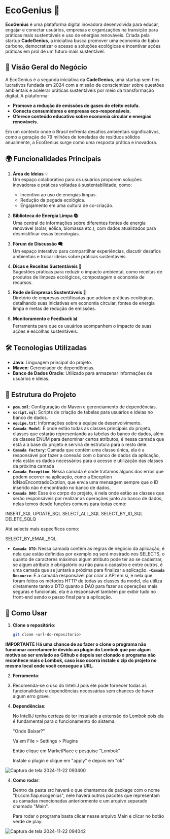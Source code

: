 # EcoGenius 🌱

**EcoGenius** é uma plataforma digital inovadora desenvolvida para educar, engajar e conectar usuários, empresas e organizações na transição para práticas mais sustentáveis e uso de energias renováveis. Criada pela startup **CadeGenius**, a iniciativa busca promover uma economia de baixo carbono, democratizar o acesso a soluções ecológicas e incentivar ações práticas em prol de um futuro mais sustentável.

## 🌟 Visão Geral do Negócio

A EcoGenius é a segunda iniciativa da **CadeGenius**, uma startup sem fins lucrativos fundada em 2024 com a missão de conscientizar sobre questões ambientais e acelerar práticas sustentáveis por meio da transformação digital. A plataforma:
- **Promove a redução de emissões de gases de efeito estufa.**
- **Conecta consumidores e empresas eco-responsáveis.**
- **Oferece conteúdo educativo sobre economia circular e energias renováveis.**

Em um contexto onde o Brasil enfrenta desafios ambientais significativos, como a geração de 79 milhões de toneladas de resíduos sólidos anualmente, a EcoGenius surge como uma resposta prática e inovadora.

## 🌍 Funcionalidades Principais

1. **Área de Ideias** 💡  
   Um espaço colaborativo para os usuários proporem soluções inovadoras e práticas voltadas à sustentabilidade, como:
   - Incentivo ao uso de energias limpas.
   - Redução da pegada ecológica.
   - Engajamento em uma cultura de co-criação.

3. **Biblioteca de Energia Limpa 📚**  
   Uma central de informações sobre diferentes fontes de energia renovável (solar, eólica, biomassa etc.), com dados atualizados para desmistificar essas tecnologias.

4. **Fórum de Discussão 🗨️**  
   Um espaço interativo para compartilhar experiências, discutir desafios ambientais e trocar ideias sobre práticas sustentáveis.

5. **Dicas e Receitas Sustentáveis 🌱**  
   Sugestões práticas para reduzir o impacto ambiental, como receitas de produtos de limpeza ecológicos, compostagem e economia de recursos.

6. **Rede de Empresas Sustentáveis 🏢**  
   Diretório de empresas certificadas que adotam práticas ecológicas, detalhando suas iniciativas em economia circular, fontes de energia limpa e metas de redução de emissões.

7. **Monitoramento e Feedback 📊**  
   Ferramenta para que os usuários acompanhem o impacto de suas ações e escolhas sustentáveis.

## 🛠️ Tecnologias Utilizadas

- **Java**: Linguagem principal do projeto.
- **Maven**: Gerenciador de dependências.
- **Banco de Dados Oracle**: Utilizado para armazenar informações de usuários e ideias.

## 📂 Estrutura do Projeto

- **`pom.xml`**: Configuração do Maven e gerenciamento de dependências.
- **`script.sql`**: Scripts de criação de tabelas para usuários e ideias no banco de dados.
- **`equipe.txt`**: Informações sobre a equipe de desenvolvimento.
- **`Camada Model`**: É onde estão todas as classes principais do projeto, classes que estarão representando as tabelas do banco de dados, além de classes ENUM para denominar certos atributos, é nessa camada que está a a base do projeto e servirá de estrutura para o resto dele.
- **`Camada Factory`**: Camada que contém uma classe única, ela é a responsável por fazer a conexão com o banco de dados da aplicação, nela estão os dados necessários para o acesso e utilização das classes da próxima camada
- **`Camada Exception`**: Nessa camada é onde tratamos alguns dos erros que podem ocorrer na aplicação, como a Exception IdNaoEncontradoExption, que envia uma mensagem sempre que o ID inserido não é encontrado no banco de dados.
- **`Camada DAO`**: Esse é o corpo do projeto, é nela onde estão as classes que serão responsáveis por realizar as operações junto ao banco de dados, nelas temos desde funções comuns para todas como:

INSERT_SQL
UPDATE_SQL
SELECT_ALL_SQL
SELECT_BY_ID_SQL
DELETE_SQLQ

Até selects mais específicos como:

SELECT_BY_EMAIL_SQL.

- **`Camada DTO`**: Nessa camada contém as regras de negócio da aplicação, é nela que estão definidas por exemplo oq será mostrado nos SELECTS, o quanto de caracteres máximos algum atributo pode ter ao se cadastrar, se algum atributo é obrigatório ou não para o cadastro e entre outros, é uma camada que se juntará a próxima para finalizar a aplicação.
-**`Camada Resource`**: É a camada responsável por criar a API em si, é nela que foram feitos os métodos HTTP de todas as classes da model, ela utiliza diretamente tanto a DTO quanto a DAO para fazer as operações mais seguras e funcionais, ela é a responsável também por exibir tudo no front-end sendo o passo final para a aplicação.

## 🚀 Como Usar

1. **Clone o repositório**:
   ```bash
   git clone <url-do-repositorio>

**IMPORTANTE**
**Há uma chance de ao fazer o clone o programa não funcionar corretamente devido ao plugin do Lombok que por algum motivo ao ser enviado ao Github e depois ser clonado o programa não reconhece mais o Lombok, caso isso ocorra instale o zip do projeto no mesmo local onde você consegue a URL.**

2. **Ferramenta**:
3. 
   Recomenda-se o uso do IntelliJ pois ele pode fornecer todas as funcionalidade e dependências necessárias sem chances de haver algum erro grave.

4. **Dependências**:

   No IntelliJ tenha certeza de ter instalado a extensão do Lombok pois ela é fundamental para o funcionamento do sistema.

   "Onde Baixar?"

   Vá em File > Settings > Plugins

   Então clique em MarketPlace e pesquise "Lombok"

   Instale o plugin e clique em "apply" e depois em "ok"
   
![Captura de tela 2024-11-22 093400](https://github.com/user-attachments/assets/8490c6a3-a609-46d1-84d3-03aa7d7f9634)

4. **Como rodar**:

   Dentro da pasta src haverá o que chamamos de package com o nome "br.com.fiap.ecogenius", nele haverá outros pacotes que representam as camadas mencionadas anteriormente e um arquivo separado chamado "Main".

   Para rodar o programa basta clicar nesse arquivo Main e clicar no botão verde de play.
  
![Captura de tela 2024-11-22 094042](https://github.com/user-attachments/assets/088f7ad6-ba32-416f-bcc0-eb66ee4cdcd0)
